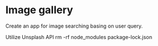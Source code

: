 # Image gallery

Create an app for image searching basing on user query.

Utilize Unsplash API
rm -rf node_modules package-lock.json
